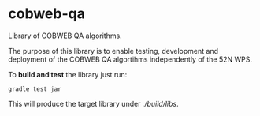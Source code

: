 # cobweb-qa
Library of COBWEB QA algorithms.

The purpose of this library is to enable testing, development and deployment of the COBWEB QA algortihms independently of the 52N WPS.

To **build and test** the library just run:

````
gradle test jar
````

This will produce the target library under *./build/libs*.

